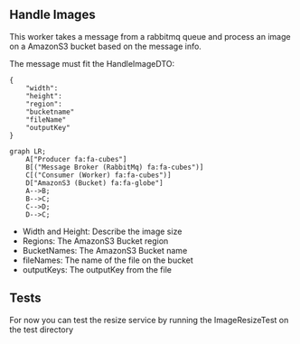 ## Handle Images 

This worker takes a message from a rabbitmq queue and process an image on a AmazonS3 bucket based on the message info.

The message must fit the HandleImageDTO:
```
{
    "width": 
    "height": 
    "region":
    "bucketname"
    "fileName"
    "outputKey"
}
```
```mermaid
graph LR;
    A["Producer fa:fa-cubes"]
    B[("Message Broker (RabbitMq) fa:fa-cubes")]
    C[("Consumer (Worker) fa:fa-cubes")]
    D["AmazonS3 (Bucket) fa:fa-globe"]
    A-->B;
    B-->C;
    C-->D;
    D-->C;
```
- Width and Height:  Describe the image size <br>
- Regions: The AmazonS3 Bucket region <br>
- BucketNames: The AmazonS3 Bucket name <br>
- fileNames: The name of the file on the bucket <br>
- outputKeys: The outputKey from the file <br>


## Tests



For now you can test the resize service by running the ImageResizeTest on the test directory